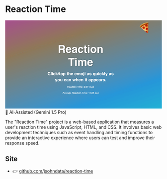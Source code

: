 # Reaction Time
[![Read Me](./readme.png)](https://github.com/jsohndata/reaction-time)
🤖 AI-Assisted (Gemini 1.5 Pro)

The "Reaction Time" project is a web-based application that measures a user's reaction time using JavaScript, HTML, and CSS. It involves basic web development techniques such as event handling and timing functions to provide an interactive experience where users can test and improve their response speed.

## Site
* 👉 [github.com/jsohndata/reaction-time](https://github.com/jsohndata/reaction-time)

